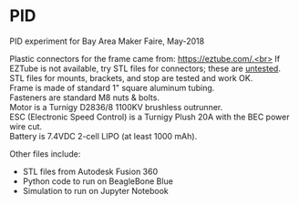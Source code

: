 # PID
PID experiment for Bay Area Maker Faire, May-2018

Plastic connectors for the frame came from: https://eztube.com/.<br>
If EZTube is not available, try STL files for connectors; these are <u>untested</u>.<br>
STL files for mounts, brackets, and stop are tested and work OK.<br>
Frame is made of standard 1" square aluminum tubing.<br>
Fasteners are standard M8 nuts & bolts.<br>
Motor is a Turnigy D2836/8 1100KV brushless outrunner.<br>
ESC (Electronic Speed Control) is a Turnigy Plush 20A with the BEC power wire cut.<br>
Battery is 7.4VDC 2-cell LIPO (at least 1000 mAh).<br>

Other files include: 
- STL files from Autodesk Fusion 360
- Python code to run on BeagleBone Blue
- Simulation to run on Jupyter Notebook
